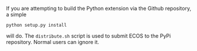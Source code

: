 If you are attempting to build the Python extension via the Github repository,
a simple

    python setup.py install

will do. The `distribute.sh` script is used to submit ECOS to the PyPi
repository. Normal users can ignore it.
